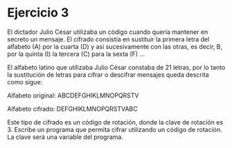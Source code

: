 <h1>Ejercicio 3</h1>
<p>El dictador Julio César utilizaba un código cuando quería mantener en secreto un mensaje. El cifrado consistía en sustituir la primera letra del alfabeto (A) por la cuarta (D) y así sucesivamente con las otras, es decir, B, por la quinta (I) la tercera (C) para la sexta (F) ...</p>
<p>El alfabeto latino que utilizaba Julio César constaba de 21 letras, por lo tanto la sustitución de letras para cifrar o descifrar mensajes queda descrita como sigue:</p>
<p>Alfabeto original: ABCDEFGHIKLMNOPQRSTV</p>
<p>Alfabeto cifrado: DEFGHIKLMNOPQRSTVABC</p>
<p>Este tipo de cifrado es un código de rotación, donde la clave de rotación es 3. Escribe un programa que permita cifrar utilizando un código de rotación. La clave será una variable del programa.</p>